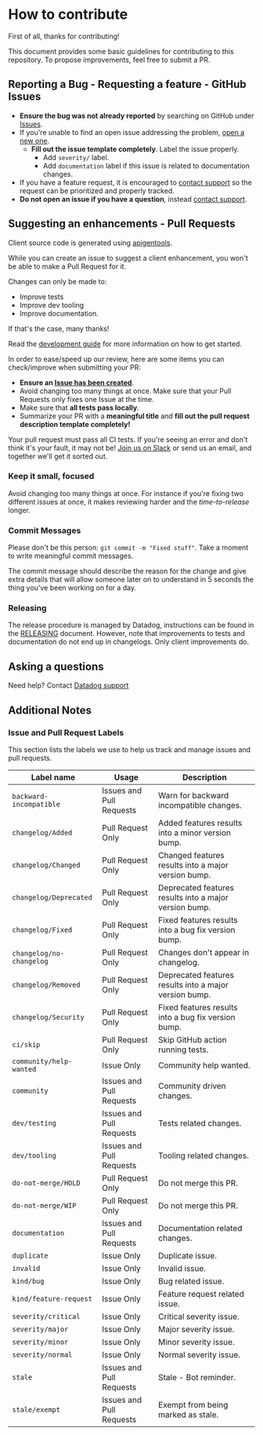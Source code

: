 # How to contribute

First of all, thanks for contributing!

This document provides some basic guidelines for contributing to this repository. To propose improvements, feel free to submit a PR.

## Reporting a Bug - Requesting a feature - GitHub Issues

* **Ensure the bug was not already reported** by searching on GitHub under [Issues][1].
* If you're unable to find an open issue addressing the problem, [open a new one][2].
  - **Fill out the issue template completely**. Label the issue properly.
    - Add `severity/` label.
    - Add `documentation` label if this issue is related to documentation changes.
* If you have a feature request, it is encouraged to [contact support][3] so the request can be prioritized and properly tracked.
* **Do not open an issue if you have a question**, instead [contact support][3].

## Suggesting an enhancements - Pull Requests

Client source code is generated using [apigentools](https://apigentools.readthedocs.io/en/latest/).

While you can create an issue to suggest a client enhancement, you won't be able to make a Pull Request for it.

Changes can only be made to:
- Improve tests
- Improve dev tooling
- Improve documentation.

If that's the case, many thanks!

Read the [development guide](DEVELOPMENT.md) for more information on how to get started.

In order to ease/speed up our review, here are some items you can check/improve when submitting your PR:
* **Ensure an [Issue has been created](#reporting)**.
* Avoid changing too many things at once. Make sure that your Pull Requests only fixes one Issue at the time.
* Make sure that **all tests pass locally**.
* Summarize your PR with a **meaningful title** and **fill out the pull request description template completely!**

Your pull request must pass all CI tests. If you're seeing an error and don't think it's your fault, it may not be!
[Join us on Slack][5] or send us an email, and together we'll get it sorted out.

### Keep it small, focused

Avoid changing too many things at once. For instance if you're fixing two different
issues at once, it makes reviewing harder and the _time-to-release_ longer.

### Commit Messages

Please don't be this person: `git commit -m "Fixed stuff"`. Take a moment to
write meaningful commit messages.

The commit message should describe the reason for the change and give extra details
that will allow someone later on to understand in 5 seconds the thing you've been
working on for a day.

### Releasing

The release procedure is managed by Datadog, instructions can be found in the [RELEASING](/RELEASING.md) document.
However, note that improvements to tests and documentation do not end up in changelogs. Only client improvements do.


## Asking a questions

Need help? Contact [Datadog support][3]

## Additional Notes

### Issue and Pull Request Labels

This section lists the labels we use to help us track and manage issues and pull requests.

| Label name                    | Usage                    | Description
|-------------------------------|--------------------------|------------------------------------------------------------
| `backward-incompatible`       | Issues and Pull Requests | Warn for backward incompatible changes.
| `changelog/Added`             | Pull Request Only        | Added features results into a minor version bump.
| `changelog/Changed`           | Pull Request Only        | Changed features results into a major version bump.
| `changelog/Deprecated`        | Pull Request Only        | Deprecated features results into a major version bump.
| `changelog/Fixed`             | Pull Request Only        | Fixed features results into a bug fix version bump.
| `changelog/no-changelog`      | Pull Request Only        | Changes don't appear in changelog.
| `changelog/Removed`           | Pull Request Only        | Deprecated features results into a major version bump.
| `changelog/Security`          | Pull Request Only        | Fixed features results into a bug fix version bump.
| `ci/skip`                     | Pull Request Only        | Skip GitHub action running tests.
| `community/help-wanted`       | Issue Only               | Community help wanted.
| `community`                   | Issues and Pull Requests | Community driven changes.
| `dev/testing`                 | Issues and Pull Requests | Tests related changes.
| `dev/tooling`                 | Issues and Pull Requests | Tooling related changes.
| `do-not-merge/HOLD`           | Pull Request Only        | Do not merge this PR.
| `do-not-merge/WIP`            | Pull Request Only        | Do not merge this PR.
| `documentation`               | Issues and Pull Requests | Documentation related changes.
| `duplicate`                   | Issue Only               | Duplicate issue.
| `invalid`                     | Issue Only               | Invalid issue.
| `kind/bug`                    | Issue Only               | Bug related issue.
| `kind/feature-request`        | Issue Only               | Feature request related issue.
| `severity/critical`           | Issue Only               | Critical severity issue.
| `severity/major`              | Issue Only               | Major severity issue.
| `severity/minor`              | Issue Only               | Minor severity issue.
| `severity/normal`             | Issue Only               | Normal severity issue.
| `stale`                       | Issues and Pull Requests | Stale - Bot reminder.
| `stale/exempt`                | Issues and Pull Requests | Exempt from being marked as stale.

[1]: https://github.com/DataDog/datadog-api-client-go/issues
[2]: https://github.com/DataDog/datadog-api-client-go/issues/new
[3]: https://docs.datadoghq.com/help
[4]: https://keepachangelog.com/en/1.0.0
[5]: https://datadoghq.slack.com

